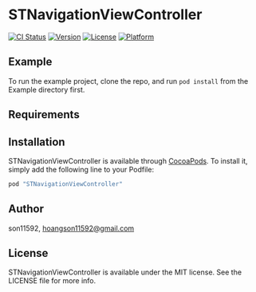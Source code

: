 # STNavigationViewController

[![CI Status](http://img.shields.io/travis/son11592/STNavigationViewController.svg?style=flat)](https://travis-ci.org/son11592/STNavigationViewController)
[![Version](https://img.shields.io/cocoapods/v/STNavigationViewController.svg?style=flat)](http://cocoapods.org/pods/STNavigationViewController)
[![License](https://img.shields.io/cocoapods/l/STNavigationViewController.svg?style=flat)](http://cocoapods.org/pods/STNavigationViewController)
[![Platform](https://img.shields.io/cocoapods/p/STNavigationViewController.svg?style=flat)](http://cocoapods.org/pods/STNavigationViewController)

## Example

To run the example project, clone the repo, and run `pod install` from the Example directory first.

## Requirements

## Installation

STNavigationViewController is available through [CocoaPods](http://cocoapods.org). To install
it, simply add the following line to your Podfile:

```ruby
pod "STNavigationViewController"
```

## Author

son11592, hoangson11592@gmail.com

## License

STNavigationViewController is available under the MIT license. See the LICENSE file for more info.
